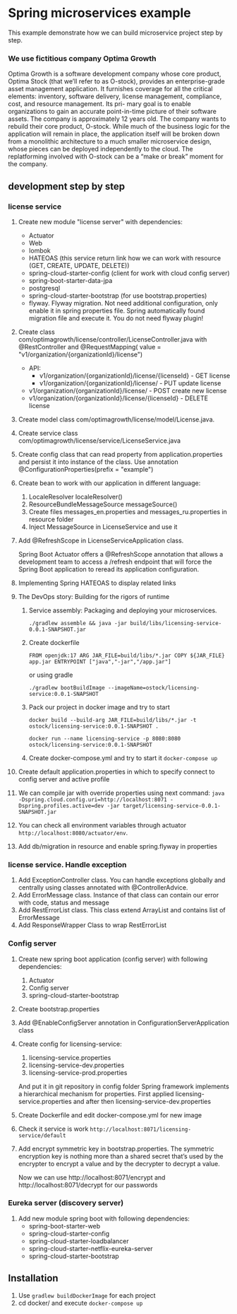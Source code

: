 # Spring microservices example


This example demonstrate how we can build microservice project step by step.

### We use fictitious company **Optima Growth**

Optima Growth is a software development company whose core product, Optima Stock (that we’ll refer to as O-stock),
provides an enterprise-grade asset management application. It furnishes coverage for all the critical elements:
inventory, software delivery, license management, compliance, cost, and resource management. Its pri- mary goal is to
enable organizations to gain an accurate point-in-time picture of their software assets. The company is approximately 12
years old. The company wants to rebuild their core product, O-stock. While much of the business logic for the
application will remain in place, the application itself will be broken down from a monolithic architecture to a much
smaller microservice design, whose pieces can be deployed independently to the cloud. The replatforming involved with
O-stock can be a “make or break” moment for the company.

## development step by step
### license service
1. Create new module "license server" with dependencies:
    - Actuator
    - Web
    - lombok
    - HATEOAS (this service return link how we can work with resource (GET, CREATE, UPDATE, DELETE))
    - spring-cloud-starter-config (client for work with cloud config server)
   - spring-boot-starter-data-jpa
   - postgresql
   - spring-cloud-starter-bootstrap (for use bootstrap.properties)
   - flyway. Flyway migration. Not need additional configuration, only enable it in spring properties file. Spring
     automatically found migration file and execute it. You do not need flyway plugin!
2. Create class com/optimagrowth/license/controller/LicenseController.java with @RestController and @RequestMapping(
   value = "v1/organization/{organizationId}/license")

    - API:
       - v1/organization/{organizationId}/license/{licenseId} - GET license
       - v1/organization/{organizationId}/license/ - PUT update license 
     - v1/organization/{organizationId}/license/ - POST create new license
     - v1/organization/{organizationId}/license/{licenseId} - DELETE license
3. Create model class com/optimagrowth/license/model/License.java.
4. Create service class com/optimagrowth/license/service/LicenseService.java
5. Create config class that can read property from application.properties and persist it into instance of the class. Use
   annotation @ConfigurationProperties(prefix = "example")
6. Create bean to work with our application in different language:
   1. LocaleResolver localeResolver()
   2. ResourceBundleMessageSource messageSource()
   3. Create files messages_en.properties and messages_ru.properties in resource folder
   4. Inject MessageSource in LicenseService and use it 
7. Add @RefreshScope in LicenseServiceApplication class.

   Spring Boot Actuator offers a @RefreshScope annotation that allows a development team to access a /refresh endpoint
   that will force the Spring Boot application to reread its application configuration.

8. Implementing Spring HATEOAS to display related links
9. The DevOps story: Building for the rigors of runtime
   1. Service assembly: Packaging and deploying your microservices.
   
      `./gradlew assemble && java -jar build/libs/licensing-service-0.0.1-SNAPSHOT.jar` 
   2. Create dockerfile
   
      `FROM openjdk:17
      ARG JAR_FILE=build/libs/*.jar
      COPY ${JAR_FILE} app.jar
      ENTRYPOINT ["java","-jar","/app.jar"]`
      
      or using gradle

      `./gradlew bootBuildImage --imageName=ostock/licensing-service:0.0.1-SNAPSHOT`
   3. Pack our project in docker image and try to start
   
      `docker build --build-arg JAR_FILE=build/libs/*.jar -t ostock/licensing-service:0.0.1-SNAPSHOT .`
      
      `docker run --name licensing-service -p 8080:8080 ostock/licensing-service:0.0.1-SNAPSHOT`
   
   4. Create docker-compose.yml and try to start it `docker-compose up`
10. Create default application.properties in which to specify connect to config server and active profile
11. We can compile jar with override properties using next command:
    `java -Dspring.cloud.config.uri=http://localhost:8071
    -Dspring.profiles.active=dev
    -jar target/licensing-service-0.0.1-SNAPSHOT.jar`
12. You can check all environment variables through actuator `http://localhost:8080/actuator/env`.
13. Add db/migration in resource and enable spring.flyway in properties

### license service. Handle exception
1. Add ExceptionController class. You can handle exceptions globally and centrally using classes annotated with @ControllerAdvice.
2. Add ErrorMessage class. Instance of that class can contain our error with code, status and message
3. Add RestErrorList class. This class extend ArrayList and contains list of ErrorMessage
4. Add ResponseWrapper Class to wrap RestErrorList

### Config server

1. Create new spring boot application (config server) with following dependencies:
   1. Actuator
   2. Config server
   3. spring-cloud-starter-bootstrap
2. Create bootstrap.properties
3. Add @EnableConfigServer annotation in ConfigurationServerApplication class
4. Create config for licensing-service:
   1. licensing-service.properties
   2. licensing-service-dev.properties
   3. licensing-service-prod.properties
    
   And put it in git repository in config folder
   Spring framework implements a hierarchical mechanism for properties. First applied licensing-service.properties and
   after then licensing-service-dev.properties
5. Create Dockerfile and edit docker-compose.yml for new image
6. Check it service is work `http://localhost:8071/licensing-service/default`
7. Add encrypt symmetric key in bootstrap.properties. The symmetric encryption key is nothing more than a shared secret
   that’s used by the encrypter to encrypt a value and by the decrypter to decrypt a value.

   Now we can use http://localhost:8071/encrypt and http://localhost:8071/decrypt for our passwords

### Eureka server (discovery server)

1. Add new module spring boot with following dependencies:
   - spring-boot-starter-web
   - spring-cloud-starter-config
   - spring-cloud-starter-loadbalancer
   - spring-cloud-starter-netflix-eureka-server
   - spring-cloud-starter-bootstrap
   

## Installation

1. Use `gradlew buildDockerImage` for each project
2. cd docker/ and execute `docker-compose up` 



